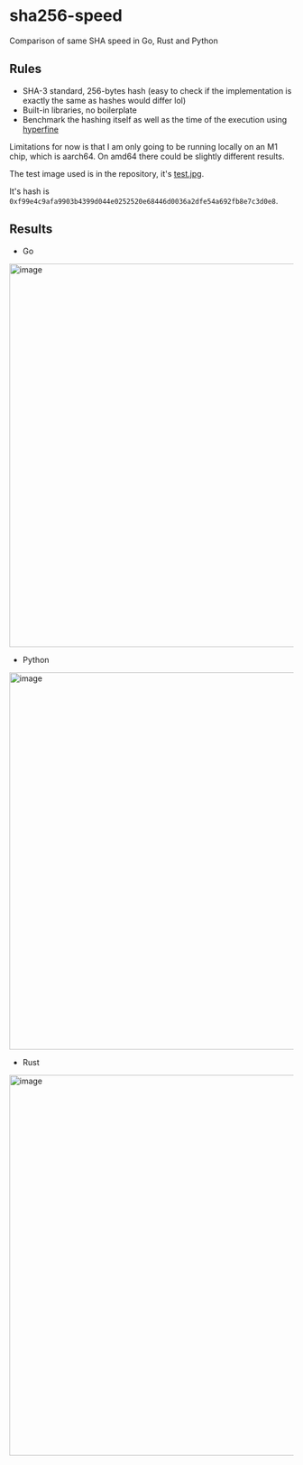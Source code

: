 # sha256-speed

Comparison of same SHA speed in Go, Rust and Python

## Rules

* SHA-3 standard, 256-bytes hash (easy to check if the implementation is exactly the same as hashes would differ lol)
* Built-in libraries, no boilerplate
* Benchmark the hashing itself as well as the time of the execution using [hyperfine](github.com/sharkdp/hyperfine)

Limitations for now is that I am only going to be running locally on an M1 chip, which is aarch64. On amd64 there could be slightly different results.

The test image used is in the repository, it's [test.jpg](https://github.com/piotrostr/sha256-speed/blob/main/test.jpg).

It's hash is `0xf99e4c9afa9903b4399d044e0252520e68446d0036a2dfe54a692fb8e7c3d0e8`.

## Results

* Go

<img width="680" alt="image" src="https://user-images.githubusercontent.com/63755291/205464846-4740adb3-fa67-49a3-a998-4aa09dd19d8e.png">

* Python

<img width="669" alt="image" src="https://user-images.githubusercontent.com/63755291/205464873-fe70b54c-328e-47f2-a79b-997e1c6ea7a0.png">

* Rust

<img width="675" alt="image" src="https://user-images.githubusercontent.com/63755291/205466468-99972928-4c91-4102-aa9d-5f10f7b19f31.png">
